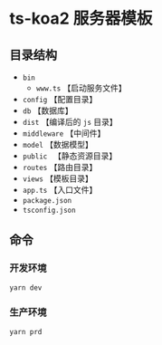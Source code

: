 # ts-koa2 服务器模板

## 目录结构

- `bin`
  - `www.ts` 【启动服务文件】
- `config` 【配置目录】
- `db` 【数据库】
- `dist` 【编译后的 `js` 目录】
- `middleware` 【中间件】
- `model` 【数据模型】
- `public ` 【静态资源目录】
- `routes` 【路由目录】
- `views` 【模板目录】
- `app.ts` 【入口文件】
- `package.json`
- `tsconfig.json`

## 命令

### 开发环境

```ts
yarn dev
```

### 生产环境

```ts
yarn prd
```

